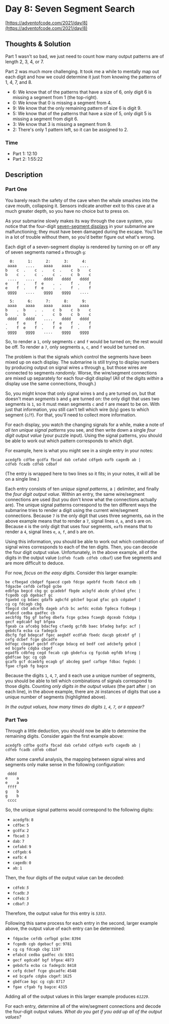 # Day 8: Seven Segment Search

[https://adventofcode.com/2021/day/8](https://adventofcode.com/2021/day/8)

## Thoughts & Solution

Part 1 wasn't so bad, we just need to count how many output patterns are of length 2, 3, 4, or 7.

Part 2 was much more challenging. It took me a while to mentally map out each digit and how we could determine it just from knowing the patterns of 1, 4, 7, and 8.

- 6: We know that of the patterns that have a size of 6, only digit 6 is missing a segment from 1 (the top-right).
- 0: We know that 0 is missing a segment from 4.
- 9: We know that the only remaining pattern of size 6 is digit 9.
- 5: We know that of the patterns that have a size of 5, only digit 5 is missing a segment from digit 6.
- 3: We know that 3 is missing a segment from 9.
- 2: There's only 1 pattern left, so it can be assigned to 2.

### Time

- Part 1: 12:10
- Part 2: 1:55:22

## Description

### Part One

You barely reach the safety of the cave when the whale smashes into the cave mouth, collapsing it. Sensors indicate another exit to this cave at a much greater depth, so you have no choice but to press on.

As your submarine slowly makes its way through the cave system, you notice that the four-digit [seven-segment displays](https://en.wikipedia.org/wiki/Seven-segment_display) in your submarine are malfunctioning; <span title="Yes, just the four-digit seven-segment ones. Whole batch must have been faulty.">they must have been damaged</span> during the escape. You'll be in a lot of trouble without them, so you'd better figure out what's wrong.

Each digit of a seven-segment display is rendered by turning on or off any of seven segments named `a` through `g`:

      0:      1:      2:      3:      4:
     aaaa    ....    aaaa    aaaa    ....
    b    c  .    c  .    c  .    c  b    c
    b    c  .    c  .    c  .    c  b    c
     ....    ....    dddd    dddd    dddd
    e    f  .    f  e    .  .    f  .    f
    e    f  .    f  e    .  .    f  .    f
     gggg    ....    gggg    gggg    ....
    
      5:      6:      7:      8:      9:
     aaaa    aaaa    aaaa    aaaa    aaaa
    b    .  b    .  .    c  b    c  b    c
    b    .  b    .  .    c  b    c  b    c
     dddd    dddd    ....    dddd    dddd
    .    f  e    f  .    f  e    f  .    f
    .    f  e    f  .    f  e    f  .    f
     gggg    gggg    ....    gggg    gggg
    

So, to render a `1`, only segments `c` and `f` would be turned on; the rest would be off. To render a `7`, only segments `a`, `c`, and `f` would be turned on.

The problem is that the signals which control the segments have been mixed up on each display. The submarine is still trying to display numbers by producing output on signal wires `a` through `g`, but those wires are connected to segments _randomly_. Worse, the wire/segment connections are mixed up separately for each four-digit display! (All of the digits _within_ a display use the same connections, though.)

So, you might know that only signal wires `b` and `g` are turned on, but that doesn't mean _segments_ `b` and `g` are turned on: the only digit that uses two segments is `1`, so it must mean segments `c` and `f` are meant to be on. With just that information, you still can't tell which wire (`b`/`g`) goes to which segment (`c`/`f`). For that, you'll need to collect more information.

For each display, you watch the changing signals for a while, make a note of _all ten unique signal patterns_ you see, and then write down a single _four digit output value_ (your puzzle input). Using the signal patterns, you should be able to work out which pattern corresponds to which digit.

For example, here is what you might see in a single entry in your notes:

    acedgfb cdfbe gcdfa fbcad dab cefabd cdfgeb eafb cagedb ab |
    cdfeb fcadb cdfeb cdbaf

(The entry is wrapped here to two lines so it fits; in your notes, it will all be on a single line.)

Each entry consists of ten _unique signal patterns_, a `|` delimiter, and finally the _four digit output value_. Within an entry, the same wire/segment connections are used (but you don't know what the connections actually are). The unique signal patterns correspond to the ten different ways the submarine tries to render a digit using the current wire/segment connections. Because `7` is the only digit that uses three segments, `dab` in the above example means that to render a `7`, signal lines `d`, `a`, and `b` are on. Because `4` is the only digit that uses four segments, `eafb` means that to render a `4`, signal lines `e`, `a`, `f`, and `b` are on.

Using this information, you should be able to work out which combination of signal wires corresponds to each of the ten digits. Then, you can decode the four digit output value. Unfortunately, in the above example, all of the digits in the output value (`cdfeb fcadb cdfeb cdbaf`) use five segments and are more difficult to deduce.

For now, _focus on the easy digits_. Consider this larger example:

    be cfbegad cbdgef fgaecd cgeb fdcge agebfd fecdb fabcd edb |
    fdgacbe cefdb cefbgd gcbe
    edbfga begcd cbg gc gcadebf fbgde acbgfd abcde gfcbed gfec |
    fcgedb cgb dgebacf gc
    fgaebd cg bdaec gdafb agbcfd gdcbef bgcad gfac gcb cdgabef |
    cg cg fdcagb cbg
    fbegcd cbd adcefb dageb afcb bc aefdc ecdab fgdeca fcdbega |
    efabcd cedba gadfec cb
    aecbfdg fbg gf bafeg dbefa fcge gcbea fcaegb dgceab fcbdga |
    gecf egdcabf bgf bfgea
    fgeab ca afcebg bdacfeg cfaedg gcfdb baec bfadeg bafgc acf |
    gebdcfa ecba ca fadegcb
    dbcfg fgd bdegcaf fgec aegbdf ecdfab fbedc dacgb gdcebf gf |
    cefg dcbef fcge gbcadfe
    bdfegc cbegaf gecbf dfcage bdacg ed bedf ced adcbefg gebcd |
    ed bcgafe cdgba cbgef
    egadfb cdbfeg cegd fecab cgb gbdefca cg fgcdab egfdb bfceg |
    gbdfcae bgc cg cgb
    gcafb gcf dcaebfg ecagb gf abcdeg gaef cafbge fdbac fegbdc |
    fgae cfgab fg bagce
    

Because the digits `1`, `4`, `7`, and `8` each use a unique number of segments, you should be able to tell which combinations of signals correspond to those digits. Counting _only digits in the output values_ (the part after `|` on each line), in the above example, there are _`26`_ instances of digits that use a unique number of segments (highlighted above).

_In the output values, how many times do digits `1`, `4`, `7`, or `8` appear?_

### Part Two

Through a little deduction, you should now be able to determine the remaining digits. Consider again the first example above:

    acedgfb cdfbe gcdfa fbcad dab cefabd cdfgeb eafb cagedb ab |
    cdfeb fcadb cdfeb cdbaf

After some careful analysis, the mapping between signal wires and segments only make sense in the following configuration:

     dddd
    e    a
    e    a
     ffff
    g    b
    g    b
     cccc
    

So, the unique signal patterns would correspond to the following digits:

*   `acedgfb`: `8`
*   `cdfbe`: `5`
*   `gcdfa`: `2`
*   `fbcad`: `3`
*   `dab`: `7`
*   `cefabd`: `9`
*   `cdfgeb`: `6`
*   `eafb`: `4`
*   `cagedb`: `0`
*   `ab`: `1`

Then, the four digits of the output value can be decoded:

*   `cdfeb`: _`5`_
*   `fcadb`: _`3`_
*   `cdfeb`: _`5`_
*   `cdbaf`: _`3`_

Therefore, the output value for this entry is _`5353`_.

Following this same process for each entry in the second, larger example above, the output value of each entry can be determined:

*   `fdgacbe cefdb cefbgd gcbe`: `8394`
*   `fcgedb cgb dgebacf gc`: `9781`
*   `cg cg fdcagb cbg`: `1197`
*   `efabcd cedba gadfec cb`: `9361`
*   `gecf egdcabf bgf bfgea`: `4873`
*   `gebdcfa ecba ca fadegcb`: `8418`
*   `cefg dcbef fcge gbcadfe`: `4548`
*   `ed bcgafe cdgba cbgef`: `1625`
*   `gbdfcae bgc cg cgb`: `8717`
*   `fgae cfgab fg bagce`: `4315`

Adding all of the output values in this larger example produces _`61229`_.

For each entry, determine all of the wire/segment connections and decode the four-digit output values. _What do you get if you add up all of the output values?_
